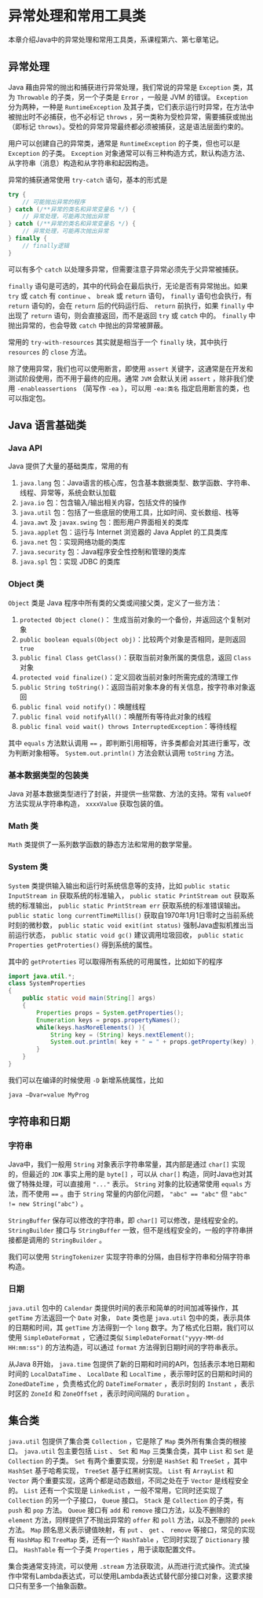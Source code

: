 # 异常处理和常用工具类

本章介绍Java中的异常处理和常用工具类，系课程第六、第七章笔记。

## 异常处理

Java 藉由异常的抛出和捕获进行异常处理，我们常说的异常是 `Exception` 类，其为 `Throwable` 的子类，另一个子类是 `Error` ，一般是 JVM 的错误。 `Exception` 分为两种，一种是 `RuntimeException` 及其子类，它们表示运行时异常，在方法中被抛出时不必捕获，也不必标记 `throws` ，另一类称为受检异常，需要捕获或抛出（即标记 `throws`）。受检的异常异常最终都必须被捕获，这是语法层面约束的。

用户可以创建自己的异常类，通常是 `RuntimeException` 的子类，但也可以是 `Exception` 的子类。 `Exception` 对象通常可以有三种构造方式，默认构造方法、从字符串（消息）构造和从字符串和起因构造。

异常的捕获通常使用 `try-catch` 语句，基本的形式是

```java
try {
    // 可能抛出异常的程序
} catch (/**异常的类名和异常变量名 */) {
    // 异常处理，可能再次抛出异常
} catch (/**异常的类名和异常变量名 */) {
    // 异常处理，可能再次抛出异常
} finally {
    // finally逻辑
}
```

可以有多个 `catch` 以处理多异常，但需要注意子异常必须先于父异常被捕获。

`finally` 语句是可选的，其中的代码会在最后执行，无论是否有异常抛出。如果 `try` 或 `catch` 有 `continue` 、 `break` 或 `return` 语句， `finally` 语句也会执行，有 `return` 语句的，会在 `return` 后的代码运行后、 `return` 前执行，如果 `finally` 中出现了 `return` 语句，则会直接返回，而不是返回 `try` 或 `catch` 中的。 `finally` 中抛出异常的，也会导致 `catch` 中抛出的异常被屏蔽。

常用的 `try-with-resources` 其实就是相当于一个 `finally` 块，其中执行 `resources` 的 `close` 方法。

除了使用异常，我们也可以使用断言，即使用 `assert` 关键字，这通常是在开发和测试阶段使用，而不用于最终的应用。通常 `JVM` 会默认关闭 `assert` ，除非我们使用 `-enableassertions` （简写作  `-ea` ），可以用 `-ea:类名` 指定启用断言的类，也可以指定包。

## Java 语言基础类

### Java API

Java 提供了大量的基础类库，常用的有

1. `java.lang` 包：Java语言的核心库，包含基本数据类型、数学函数、字符串、线程、异常等，系统会默认加载
2. `java.io` 包：包含输入/输出相关内容，包括文件的操作
3. `java.util` 包：包括了一些底层的使用工具，比如时间、变长数组、栈等
4. `java.awt` 及 `javax.swing` 包：图形用户界面相关的类库
5. `java.applet` 包：运行与 Internet 浏览器的 Java Applet 的工具类库
6. `java.net` 包：实现网络功能的类库
7. `java.security` 包：Java程序安全性控制和管理的类库
8. `java.spl` 包：实现 JDBC 的类库

### Object 类

`Object` 类是 Java 程序中所有类的父类或间接父类，定义了一些方法：

1. `protected Object clone()`： 生成当前对象的一个备份，并返回这个复制对象
2. `public boolean equals(Object obj)`：比较两个对象是否相同，是则返回 `true`
3. `public final Class getClass()`：获取当前对象所属的类信息，返回 `Class` 对象
4. `protected void finalize()`：定义回收当前对象时所需完成的清理工作
5. `public String toString()`：返回当前对象本身的有关信息，按字符串对象返回
6. `public final void notify()`：唤醒线程
7. `public final void notifyAll()`：唤醒所有等待此对象的线程
8. `public final void wait() throws InterruptedException`：等待线程

其中 `equals` 方法默认调用 `==` ，即判断引用相等，许多类都会对其进行重写，改为判断对象相等。 `System.out.println()` 方法会默认调用 `toString` 方法。

### 基本数据类型的包装类

Java 对基本数据类型进行了封装，并提供一些常数、方法的支持。常有 `valueOf` 方法实现从字符串构造， `xxxxValue` 获取包装的值。

### Math 类

`Math` 类提供了一系列数学函数的静态方法和常用的数学常量。

### System 类

`System` 类提供输入输出和运行时系统信息等的支持，比如 `public static InputStream in` 获取系统的标准输入， `public static PrintStream out` 获取系统的标准输出， `public static PrintStream err` 获取系统的标准错误输出。 `public static long currentTimeMillis()` 获取自1970年1月1日零时之当前系统时刻的微秒数， `public static void exit(int status)` 强制Java虚拟机推出当前运行状态， `public static void gc()` 建议调用垃圾回收， `public static Properties getProterties()` 得到系统的属性。

其中的 `getProterties` 可以取得所有系统的可用属性，比如如下的程序

```java
import java.util.*;
class SystemProperties
{
	public static void main(String[] args) 
	{
		Properties props = System.getProperties();
		Enumeration keys = props.propertyNames();
		while(keys.hasMoreElements() ){
			String key = (String) keys.nextElement();
			System.out.println( key + " = " + props.getProperty(key) );
		}
	}
}
```

我们可以在编译的时候使用 `-D` 新增系统属性，比如

```bash
java –Dvar=value MyProg
```

## 字符串和日期

### 字符串

Java中，我们一般用 `String` 对象表示字符串常量，其内部是通过 `char[]` 实现的，但最近的 `JDK` 事实上用的是 `byte[]` ，可以从 `char[]` 构造，同时Java也对其做了特殊处理，可以直接用 `"..."` 表示。 `String` 对象的比较通常使用 `equals` 方法，而不使用 `==` 。由于 `String` 常量的内部化问题， `"abc" == "abc"` 但 `"abc" != new String("abc")` 。

`StringBuffer` 保存可以修改的字符串，即 `char[]` 可以修改，是线程安全的。 `StringBuilder` 接口与 `StringBuffer` 一致，但不是线程安全的，一般的字符串拼接都是调用的 `StringBuilder` 。

我们可以使用 `StringTokenizer` 实现字符串的分隔，由目标字符串和分隔字符串构造。

### 日期

`java.util` 包中的 `Calendar` 类提供时间的表示和简单的时间加减等操作，其 `getTime` 方法返回一个 `Date` 对象， `Date` 类也是 `java.util` 包中的类，表示具体的日期和时间，其 `getTime` 方法得到一个 `long` 数字。为了格式化日期，我们可以使用 `SimpleDateFormat` ，它通过类似 `SimpleDateFormat("yyyy-MM-dd HH:mm:ss")` 的方法构造，可以通过 `format` 方法得到日期时间的字符串表示。

从Java 8开始， `java.time` 包提供了新的日期和时间的API，包括表示本地日期和时间的 `LocalDataTime` 、 `LocalDate` 和 `LocalTime` ，表示带时区的日期和时间的 `ZonedDateTime` ，负责格式化的 `DateTimeFormater` ，表示时刻的 `Instant` ，表示时区的 `ZoneId` 和 `ZoneOffset` ，表示时间间隔的 `Duration` 。

## 集合类

`java.util` 包提供了集合类 `Collection` ，它是除了 `Map` 类外所有集合类的根接口。 `java.util` 包主要包括 `List` 、 `Set` 和 `Map` 三类集合类，其中 `List` 和 `Set` 是 `Collection` 的子类。 `Set` 有两个重要实现，分别是 `HashSet` 和 `TreeSet` ，其中 `HashSet` 基于哈希实现， `TreeSet` 基于红黑树实现。 `List` 有 `ArrayList` 和 `Vector` 两个重要实现，这两个都是动态数组，不同之处在于 `Vector` 是线程安全的。 `List` 还有一个实现是 `LinkedList` ，一般不常用，它同时还实现了 `Collection` 的另一个子接口， `Queue` 接口。 `Stack` 是 `Collection` 的子类，有 `push` 和 `pop` 方法。 `Queue` 接口有 `add` 和 `remove` 接口方法，以及不删除的 `element` 方法，同样提供了不抛出异常的 `offer` 和 `poll` 方法，以及不删除的 `peek` 方法。 `Map` 顾名思义表示键值映射，有 `put` 、 `get` 、 `remove` 等接口，常见的实现有 `HashMap` 和 `TreeMap` 类，还有一个 `HashTable` ，它同时实现了 `Dictionary` 接口。 `HashTable` 有一个子类 `Properties` ，用于读取配置文件。

集合类通常支持流，可以使用 `.stream` 方法获取流，从而进行流式操作。流式操作中常有Lambda表达式，可以使用Lambda表达式替代部分接口对象，这要求接口只有至多一个抽象函数。
